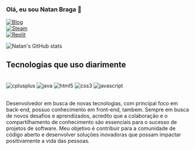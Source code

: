 ### Olá, eu sou Natan Braga 🛴

[![Blog](https://img.shields.io/badge/LinkedIn-0077B5?style=for-the-badge&logo=linkedin&logoColor=white)](https://www.linkedin.com/in/natan-braga-b6087323b/)
\
[![Steam](https://img.shields.io/badge/Steam-000000?style=for-the-badge&logo=steam&logoColor=white)](https://steamcommunity.com/profiles/76561198101263131/)
\
[![Replit](https://img.shields.io/badge/replit-667881?style=for-the-badge&logo=replit&logoColor=white)](https://replit.com/@NtanBraga)

![Natan's GitHub stats](https://github-readme-stats.vercel.app/api?username=NtanBraga&show_icons=true&theme=radical)

## Tecnologias que uso diarimente

<div style="display: inline_block"><br/>
    <img align="center" alt="cplusplus" src="https://img.shields.io/badge/C%2B%2B-00599C?style=for-the-badge&logo=c%2B%2B&logoColor=white" />
    <img align="center" alt="java" src="https://img.shields.io/badge/Java-ED8B00?style=for-the-badge&logo=openjdk&logoColor=white" />
    <img align="center" alt="html5" src="https://img.shields.io/badge/HTML5-E34F26?style=for-the-badge&logo=html5&logoColor=white" />
    <img align="center" alt="css3" src="https://img.shields.io/badge/CSS3-1572B6?style=for-the-badge&logo=css3&logoColor=white" />
    <img align="center" alt="javascript" src="https://img.shields.io/badge/JavaScript-323330?style=for-the-badge&logo=javascript&logoColor=F7DF1E" />
    
</div><br/>

Desenvolvedor em busca de novas tecnologias, com principal foco em back-end, possuo conhecimento em front-end, tambem. Sempre em busca de novos desafios e aprendizados, acredito que a colaboração e o compartilhamento de conhecimento são essenciais para o sucesso de projetos de software. Meu objetivo é contribuir para a comunidade de código aberto e desenvolver soluções inovadoras que possam impactar positivamente a vida das pessoas.

